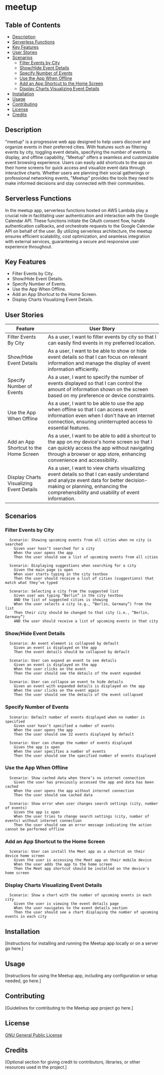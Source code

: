 # meetup

## Table of Contents

- [Description](#description)
- [Serverless Functions](#serverless-functions)
- [Key Features](#key-features)
- [User Stories](#user-stories)
- [Scenarios](#scenarios)
  - [Filter Events by City](#filter-events-by-city)
  - [Show/Hide Event Details](#showhide-event-details)
  - [Specify Number of Events](#specify-number-of-events)
  - [Use the App When Offline](#use-the-app-when-offline)
  - [Add an App Shortcut to the Home Screen](#add-an-app-shortcut-to-the-home-screen)
  - [Display Charts Visualizing Event Details](#display-charts-visualizing-event-details)
- [Installation](#installation)
- [Usage](#usage)
- [Contributing](#contributing)
- [License](#license)
- [Credits](#credits)

## Description

"meetup" is a progressive web app designed to help users discover and organize events in their preferred cities. With features such as filtering events by city, toggling event details, specifying the number of events to display, and offline capability, "Meetup" offers a seamless and customizable event browsing experience. Users can easily add shortcuts to the app on their home screens for quick access and visualize event data through interactive charts. Whether users are planning their social gatherings or professional networking events, "Meetup" provides the tools they need to make informed decisions and stay connected with their communities.

## Serverless Functions

In the meetup app, serverless functions hosted on AWS Lambda play a crucial role in facilitating user authentication and interaction with the Google Calendar API. These functions initiate the OAuth consent flow, handle authentication callbacks, and orchestrate requests to the Google Calendar API on behalf of the user. By utilizing serverless architecture, the meetup ensures efficient scalability, cost optimization, and seamless integration with external services, guaranteeing a secure and responsive user experience throughout.

## Key Features

- Filter Events by City.
- Show/Hide Event Details.
- Specify Number of Events.
- Use the App When Offline.
- Add an App Shortcut to the Home Screen.
- Display Charts Visualizing Event Details.

## User Stories

| Feature                               | User Story                                                                                                                                                  |
|---------------------------------------|-------------------------------------------------------------------------------------------------------------------------------------------------------------|
| Filter Events By City                | As a user, I want to filter events by city so that I can easily find events in my preferred location.                                                     |
| Show/Hide Event Details              | As a user, I want to be able to show or hide event details so that I can focus on relevant information and manage the display of event information efficiently. |
| Specify Number of Events             | As a user, I want to specify the number of events displayed so that I can control the amount of information shown on the screen based on my preference or device constraints. |
| Use the App When Offline             | As a user, I want to be able to use the app when offline so that I can access event information even when I don't have an internet connection, ensuring uninterrupted access to essential features. |
| Add an App Shortcut to the Home Screen | As a user, I want to be able to add a shortcut to the app on my device's home screen so that I can quickly access the app without navigating through a browser or app store, enhancing convenience and accessibility. |
| Display Charts Visualizing Event Details | As a user, I want to view charts visualizing event details so that I can easily understand and analyze event data for better decision-making or planning, enhancing the comprehensibility and usability of event information. |


## Scenarios

### Filter Events by City
```gherkin
  Scenario: Showing upcoming events from all cities when no city is searched
    Given user hasn’t searched for a city
    When the user opens the app
    Then the user should see a list of upcoming events from all cities

  Scenario: Displaying suggestions when searching for a city
    Given the main page is open
    When user starts typing in the city textbox
    Then the user should receive a list of cities (suggestions) that match what they’ve typed

  Scenario: Selecting a city from the suggested list
    Given user was typing “Berlin” in the city textbox 
    AND the list of suggested cities is showing
    When the user selects a city (e.g., “Berlin, Germany”) from the list
    Then their city should be changed to that city (i.e., “Berlin, Germany”) 
    AND the user should receive a list of upcoming events in that city

```
### Show/Hide Event Details
```gherkin
  Scenario: An event element is collapsed by default
    Given an event is displayed on the app
    Then the event details should be collapsed by default

  Scenario: User can expand an event to see details
    Given an event is displayed on the app
    When the user clicks on the event
    Then the user should see the details of the event expanded

  Scenario: User can collapse an event to hide details
    Given an event with expanded details is displayed on the app
    When the user clicks on the event again
    Then the user should see the details of the event collapsed
```
### Specify Number of Events
```gherkin
  Scenario: Default number of events displayed when no number is specified
    Given user hasn’t specified a number of events
    When the user opens the app
    Then the user should see 32 events displayed by default

  Scenario: User can change the number of events displayed
    Given the app is open
    When the user specifies a number of events
    Then the user should see the specified number of events displayed
```
### Use the App When Offline
```gherkin
  Scenario: Show cached data when there’s no internet connection
    Given the user has previously accessed the app and data has been cached
    When the user opens the app without internet connection
    Then the user should see cached data

  Scenario: Show error when user changes search settings (city, number of events)
    Given the app is open
    When the user tries to change search settings (city, number of events) without internet connection
    Then the user should see an error message indicating the action cannot be performed offline
```
### Add an App Shortcut to the Home Screen
```gherkin
  Scenario: User can install the Meet app as a shortcut on their device home screen
    Given the user is accessing the Meet app on their mobile device
    When the user adds the app to the home screen
    Then the Meet app shortcut should be installed on the device's home screen
```
### Display Charts Visualizing Event Details
```gherkin
  Scenario: Show a chart with the number of upcoming events in each city
    Given the user is viewing the event details page
    When the user navigates to the event details section
    Then the user should see a chart displaying the number of upcoming events in each city
```

## Installation

[Instructions for installing and running the Meetup app locally or on a server go here.]

## Usage

[Instructions for using the Meetup app, including any configuration or setup needed, go here.]

## Contributing

[Guidelines for contributing to the Meetup app project go here.]

## License

[GNU General Public License](LICENSE)

## Credits

[Optional section for giving credit to contributors, libraries, or other resources used in the project.]
